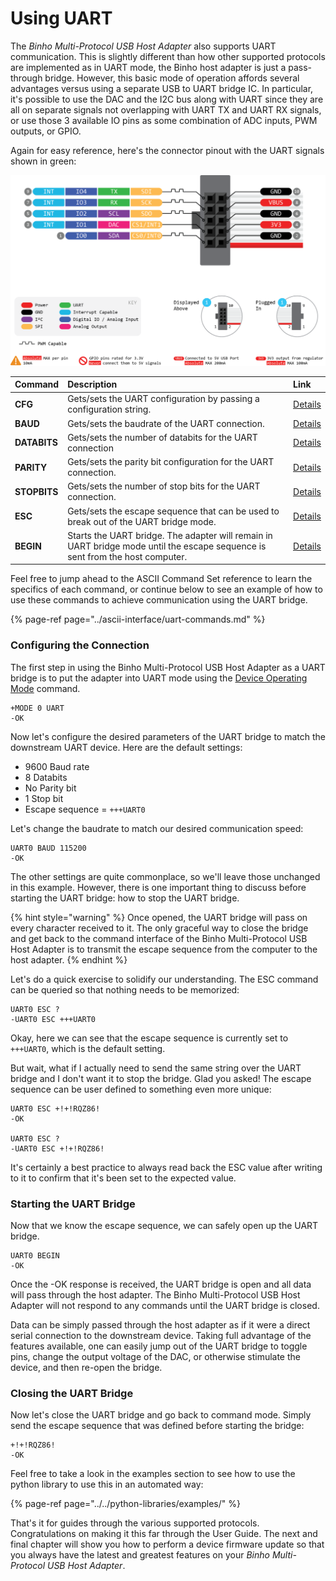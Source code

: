 # Using UART

The _Binho Multi-Protocol USB Host Adapter_ also supports UART communication. This is slightly different than how other supported protocols are implemented as in UART mode, the Binho host adapter is just a pass-through bridge. However, this basic mode of operation affords several advantages versus using a separate USB to UART bridge IC. In particular, it's possible to use the DAC and the I2C bus along with UART since they are all on separate signals not overlapping with UART TX and UART RX signals, or use those 3 available IO pins as some combination of ADC inputs, PWM outputs, or GPIO.

Again for easy reference, here's the connector pinout with the UART signals shown in green:

![](../../.gitbook/assets/20200619_novapinout.png)

| Command | Description | Link |
| :--- | :--- | :--- |
| **CFG** | Gets/sets the UART configuration by passing a configuration string. | [Details](https://support.binho.io/user-guide/ascii-interface/uart-commands#cfg) |
| **BAUD** | Gets/sets the baudrate of the UART connection. | [Details](https://support.binho.io/user-guide/ascii-interface/uart-commands#baud) |
| **DATABITS** | Gets/sets the number of databits for the UART connection | [Details](https://support.binho.io/user-guide/ascii-interface/uart-commands#databits) |
| **PARITY** | Gets/sets the parity bit configuration for the UART connection. | [Details](https://support.binho.io/user-guide/ascii-interface/uart-commands#parity) |
| **STOPBITS** | Gets/sets the number of stop bits for the UART connection. | [Details](https://support.binho.io/user-guide/ascii-interface/uart-commands#stopbits) |
| **ESC** | Gets/sets the escape sequence that can be used to break out of the UART bridge mode. | [Details](https://support.binho.io/user-guide/ascii-interface/uart-commands#esc) |
| **BEGIN** | Starts the UART bridge. The adapter will remain in UART bridge mode until the escape sequence is sent from the host computer. | [Details](https://support.binho.io/user-guide/ascii-interface/uart-commands#begin) |

Feel free to jump ahead to the ASCII Command Set reference to learn the specifics of each command, or continue below to see an example of how to use these commands to achieve communication using the UART bridge.

{% page-ref page="../ascii-interface/uart-commands.md" %}

### Configuring the Connection

The first step in using the Binho Multi-Protocol USB Host Adapter as a UART bridge is to put the adapter into UART mode using the [Device Operating Mode](https://support.binho.io/user-guide/using-the-device/device-settings#operating-mode) command.

```text
+MODE 0 UART
-OK
```

Now let's configure the desired parameters of the UART bridge to match the downstream UART device. Here are the default settings:

* 9600 Baud rate
* 8 Databits
* No Parity bit
* 1 Stop bit
* Escape sequence = `+++UART0`

Let's change the baudrate to match our desired communication speed:

```text
UART0 BAUD 115200
-OK
```

The other settings are quite commonplace, so we'll leave those unchanged in this example. However, there is one important thing to discuss before starting the UART bridge: how to stop the UART bridge.

{% hint style="warning" %}
Once opened, the UART bridge will pass on every character received to it. The only graceful way to close the bridge and get back to the command interface of the Binho Multi-Protocol USB Host Adapter is to transmit the escape sequence from the computer to the host adapter.
{% endhint %}

Let's do a quick exercise to solidify our understanding. The ESC command can be queried so that nothing needs to be memorized:

```text
UART0 ESC ?
-UART0 ESC +++UART0
```

Okay, here we can see that the escape sequence is currently set to `+++UART0`, which is the default setting.

But wait, what if I actually need to send the same string over the UART bridge and I don't want it to stop the bridge. Glad you asked! The escape sequence can be user defined to something even more unique:

```text
UART0 ESC +!+!RQZ86!
-OK

UART0 ESC ?
-UART0 ESC +!+!RQZ86!
```

It's certainly a best practice to always read back the ESC value after writing to it to confirm that it's been set to the expected value. 

### Starting the UART Bridge

Now that we know the escape sequence, we can safely open up the UART bridge.

```text
UART0 BEGIN
-OK
```

Once the -OK response is received, the UART bridge is open and all data will pass through the host adapter. The Binho Multi-Protocol USB Host Adapter will not respond to any commands until the UART bridge is closed.

Data can be simply passed through the host adapter as if it were a direct serial connection to the downstream device. Taking full advantage of the features available, one can easily jump out of the UART bridge to toggle pins, change the output voltage of the DAC, or otherwise stimulate the device, and then re-open the bridge. 

### Closing the UART Bridge

Now let's close the UART bridge and go back to command mode. Simply send the escape sequence that was defined before starting the bridge:

```text
+!+!RQZ86!
-OK
```

Feel free to take a look in the examples section to see how to use the python library to use this in an automated way:

{% page-ref page="../../python-libraries/examples/" %}

That's it for guides through the various supported protocols. Congratulations on making it this far through the User Guide. The next and final chapter will show you how to perform a device firmware update so that you always have the latest and greatest features on your _Binho Multi-Protocol USB Host Adapter_.

